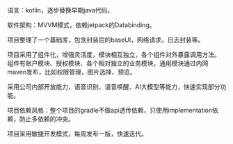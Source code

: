 语言：kotlin，逐步替换早期java代码。

软件架构：MVVM模式，依赖jetpack的Databinding。

项目整理了一个基础库，包含封装后的baseUI，网络请求，日志封装等。

项目采用了组件化，增强灵活度，模块相互独立，各个组件对外暴露调用方法。
组件有账户模块、授权模块、各个相对独立的业务模块，通用模块通过内网maven发布，比如权限管理，图片选择、预览。

采用公司内部开放能力，语音识别、语音唤醒、AI大模型等能力，快速实现部分功能。

项目依赖风格：整个项目的gradle不做api透传依赖，只使用implementation依赖，防止多依赖的冲突。

项目采用敏捷开发模式，每周发布一版，快速迭代。
